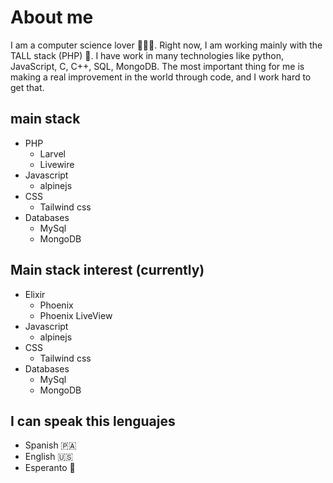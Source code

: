 # About me

I am a computer science lover 👨‍💻💞. Right now, I am working mainly with the TALL stack (PHP) 🐘. I have work in many technologies like python, JavaScript, C, C++, SQL, MongoDB. The most important thing for me is making a real improvement in the world through code, and I work hard to get that.

## main stack
- PHP
  - Larvel
  - Livewire
- Javascript
  - alpinejs
- CSS
  - Tailwind css
- Databases
  - MySql
  - MongoDB

## Main stack interest (currently)
- Elixir
  - Phoenix
  - Phoenix LiveView
- Javascript
  - alpinejs
- CSS
  - Tailwind css
- Databases
  - MySql
  - MongoDB

## I can speak this lenguajes

- Spanish 🇵🇦
- English 🇺🇸
- Esperanto 📗
